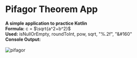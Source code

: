 # Pifagor Theorem App
**A simple application to practice Kotlin** </br>
**Formula:** c =  $\sqrt{a^2+b^2}$ </br>
**Used:** isNullOrEmpty, roundToInt, pow, sqrt, "%.2f", "&#160" <br/>
**Console Output:** <br/><br/>
![pifagor](https://github.com/Guliferys/Pifagor/assets/48925329/5ee7f36e-68d8-49ea-87f0-1aa78ad4225d)

